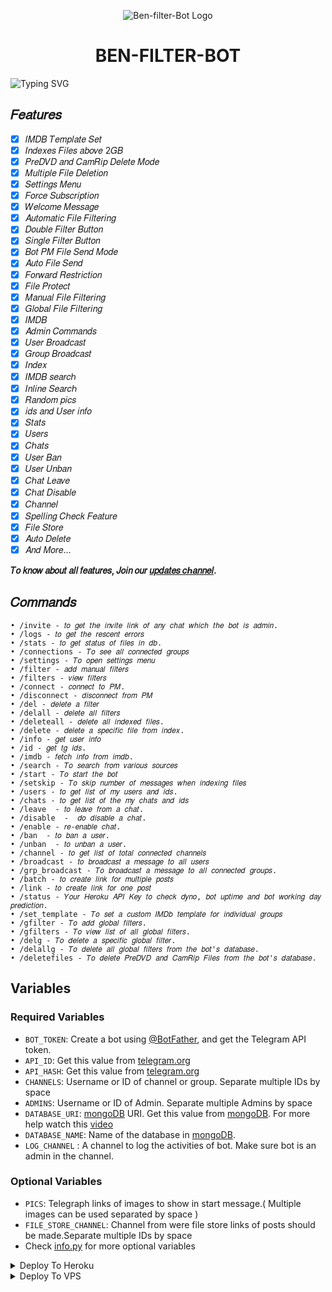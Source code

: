 <p align="center">
  <img src="https://telegra.ph/file/7f5f7906440c8eaa5afc6.jpg" alt="Ben-filter-Bot Logo">
</p>
<h1 align="center">
  BEN-FILTER-BOT
</h1>

![Typing SVG](https://readme-typing-svg.herokuapp.com/?lines=𝑊𝑒𝑙𝑐𝑜𝑚𝑒+𝑇𝑜+TT-Bot;𝐴+𝑠𝑖𝑚𝑝𝑙𝑒+𝑎𝑛𝑑+𝑝𝑜𝑤𝑒𝑟𝑓𝑢𝑙+𝐵𝑜𝑡!;𝐼𝑛𝑑𝑒𝑥𝑒𝑠+𝐹𝑖𝑙𝑒𝑠+𝑎𝑏𝑜𝑣𝑒+2𝐺𝐵;𝐴+𝐵𝑜𝑡+𝑤𝑖𝑡ℎ+𝑑𝑜𝑢𝑏𝑙𝑒+𝑏𝑢𝑡𝑡𝑜𝑛!;𝑆𝑡𝑎𝑟𝑡+𝑚𝑒𝑠𝑠𝑎𝑔𝑒+𝑤𝑖𝑡ℎ+𝑝𝑖𝑐!;𝐴𝑛𝑑+𝑚𝑜𝑟𝑒+𝑓𝑒𝑎𝑡𝑢𝑟𝑒𝑠!)
</p>

## 𝐹𝑒𝑎𝑡𝑢𝑟𝑒𝑠
- [x] 𝐼𝑀𝐷𝐵 𝑇𝑒𝑚𝑝𝑙𝑎𝑡𝑒 𝑆𝑒𝑡
- [x] 𝐼𝑛𝑑𝑒𝑥𝑒𝑠 𝐹𝑖𝑙𝑒𝑠 𝑎𝑏𝑜𝑣𝑒 2𝐺𝐵
- [x] 𝑃𝑟𝑒𝐷𝑉𝐷 𝑎𝑛𝑑 𝐶𝑎𝑚𝑅𝑖𝑝 𝐷𝑒𝑙𝑒𝑡𝑒 𝑀𝑜𝑑𝑒
- [x] 𝑀𝑢𝑙𝑡𝑖𝑝𝑙𝑒 𝐹𝑖𝑙𝑒 𝐷𝑒𝑙𝑒𝑡𝑖𝑜𝑛
- [x] 𝑆𝑒𝑡𝑡𝑖𝑛𝑔𝑠 𝑀𝑒𝑛𝑢
- [x] 𝐹𝑜𝑟𝑐𝑒 𝑆𝑢𝑏𝑠𝑐𝑟𝑖𝑝𝑡𝑖𝑜𝑛
- [x] 𝑊𝑒𝑙𝑐𝑜𝑚𝑒 𝑀𝑒𝑠𝑠𝑎𝑔𝑒
- [x] 𝐴𝑢𝑡𝑜𝑚𝑎𝑡𝑖𝑐 𝐹𝑖𝑙𝑒 𝐹𝑖𝑙𝑡𝑒𝑟𝑖𝑛𝑔
- [x] 𝐷𝑜𝑢𝑏𝑙𝑒 𝐹𝑖𝑙𝑡𝑒𝑟 𝐵𝑢𝑡𝑡𝑜𝑛
- [x] 𝑆𝑖𝑛𝑔𝑙𝑒 𝐹𝑖𝑙𝑡𝑒𝑟 𝐵𝑢𝑡𝑡𝑜𝑛
- [x] 𝐵𝑜𝑡 𝑃𝑀 𝐹𝑖𝑙𝑒 𝑆𝑒𝑛𝑑 𝑀𝑜𝑑𝑒
- [x] 𝐴𝑢𝑡𝑜 𝐹𝑖𝑙𝑒 𝑆𝑒𝑛𝑑
- [x] 𝐹𝑜𝑟𝑤𝑎𝑟𝑑 𝑅𝑒𝑠𝑡𝑟𝑖𝑐𝑡𝑖𝑜𝑛
- [x] 𝐹𝑖𝑙𝑒 𝑃𝑟𝑜𝑡𝑒𝑐𝑡
- [x] 𝑀𝑎𝑛𝑢𝑎𝑙 𝐹𝑖𝑙𝑒 𝐹𝑖𝑙𝑡𝑒𝑟𝑖𝑛𝑔
- [x] 𝐺𝑙𝑜𝑏𝑎𝑙 𝐹𝑖𝑙𝑒 𝐹𝑖𝑙𝑡𝑒𝑟𝑖𝑛𝑔
- [x] 𝐼𝑀𝐷𝐵
- [x] 𝐴𝑑𝑚𝑖𝑛 𝐶𝑜𝑚𝑚𝑎𝑛𝑑𝑠
- [x] 𝑈𝑠𝑒𝑟 𝐵𝑟𝑜𝑎𝑑𝑐𝑎𝑠𝑡
- [x] 𝐺𝑟𝑜𝑢𝑝 𝐵𝑟𝑜𝑎𝑑𝑐𝑎𝑠𝑡
- [x] 𝐼𝑛𝑑𝑒𝑥
- [x] 𝐼𝑀𝐷𝐵 𝑠𝑒𝑎𝑟𝑐ℎ
- [x] 𝐼𝑛𝑙𝑖𝑛𝑒 𝑆𝑒𝑎𝑟𝑐ℎ
- [x] 𝑅𝑎𝑛𝑑𝑜𝑚 𝑝𝑖𝑐𝑠
- [x] 𝑖𝑑𝑠 𝑎𝑛𝑑 𝑈𝑠𝑒𝑟 𝑖𝑛𝑓𝑜 
- [x] 𝑆𝑡𝑎𝑡𝑠
- [x] 𝑈𝑠𝑒𝑟𝑠
- [x] 𝐶ℎ𝑎𝑡𝑠
- [x] 𝑈𝑠𝑒𝑟 𝐵𝑎𝑛
- [x] 𝑈𝑠𝑒𝑟 𝑈𝑛𝑏𝑎𝑛
- [x] 𝐶ℎ𝑎𝑡 𝐿𝑒𝑎𝑣𝑒
- [x] 𝐶ℎ𝑎𝑡 𝐷𝑖𝑠𝑎𝑏𝑙𝑒
- [x] 𝐶ℎ𝑎𝑛𝑛𝑒𝑙
- [x] 𝑆𝑝𝑒𝑙𝑙𝑖𝑛𝑔 𝐶ℎ𝑒𝑐𝑘 𝐹𝑒𝑎𝑡𝑢𝑟𝑒
- [x] 𝐹𝑖𝑙𝑒 𝑆𝑡𝑜𝑟𝑒
- [x] 𝐴𝑢𝑡𝑜 𝐷𝑒𝑙𝑒𝑡𝑒
- [x] 𝐴𝑛𝑑 𝑀𝑜𝑟𝑒...

<b>𝑇𝑜 𝑘𝑛𝑜𝑤 𝑎𝑏𝑜𝑢𝑡 𝑎𝑙𝑙 𝑓𝑒𝑎𝑡𝑢𝑟𝑒𝑠, 𝐽𝑜𝑖𝑛 𝑜𝑢𝑟 <a href='https://telegram.me/TeamHMT_Bots'>𝑢𝑝𝑑𝑎𝑡𝑒𝑠 𝑐ℎ𝑎𝑛𝑛𝑒𝑙</a>.</b>

## 𝐶𝑜𝑚𝑚𝑎𝑛𝑑𝑠
```
• /invite - 𝑡𝑜 𝑔𝑒𝑡 𝑡ℎ𝑒 𝑖𝑛𝑣𝑖𝑡𝑒 𝑙𝑖𝑛𝑘 𝑜𝑓 𝑎𝑛𝑦 𝑐ℎ𝑎𝑡 𝑤ℎ𝑖𝑐ℎ 𝑡ℎ𝑒 𝑏𝑜𝑡 𝑖𝑠 𝑎𝑑𝑚𝑖𝑛.
• /logs - 𝑡𝑜 𝑔𝑒𝑡 𝑡ℎ𝑒 𝑟𝑒𝑠𝑐𝑒𝑛𝑡 𝑒𝑟𝑟𝑜𝑟𝑠
• /stats - 𝑡𝑜 𝑔𝑒𝑡 𝑠𝑡𝑎𝑡𝑢𝑠 𝑜𝑓 𝑓𝑖𝑙𝑒𝑠 𝑖𝑛 𝑑𝑏.
• /connections - 𝑇𝑜 𝑠𝑒𝑒 𝑎𝑙𝑙 𝑐𝑜𝑛𝑛𝑒𝑐𝑡𝑒𝑑 𝑔𝑟𝑜𝑢𝑝𝑠
• /settings - 𝑇𝑜 𝑜𝑝𝑒𝑛 𝑠𝑒𝑡𝑡𝑖𝑛𝑔𝑠 𝑚𝑒𝑛𝑢
• /filter - 𝑎𝑑𝑑 𝑚𝑎𝑛𝑢𝑎𝑙 𝑓𝑖𝑙𝑡𝑒𝑟𝑠
• /filters - 𝑣𝑖𝑒𝑤 𝑓𝑖𝑙𝑡𝑒𝑟𝑠
• /connect - 𝑐𝑜𝑛𝑛𝑒𝑐𝑡 𝑡𝑜 𝑃𝑀.
• /disconnect - 𝑑𝑖𝑠𝑐𝑜𝑛𝑛𝑒𝑐𝑡 𝑓𝑟𝑜𝑚 𝑃𝑀
• /del - 𝑑𝑒𝑙𝑒𝑡𝑒 𝑎 𝑓𝑖𝑙𝑡𝑒𝑟
• /delall - 𝑑𝑒𝑙𝑒𝑡𝑒 𝑎𝑙𝑙 𝑓𝑖𝑙𝑡𝑒𝑟𝑠
• /deleteall - 𝑑𝑒𝑙𝑒𝑡𝑒 𝑎𝑙𝑙 𝑖𝑛𝑑𝑒𝑥𝑒𝑑 𝑓𝑖𝑙𝑒𝑠.
• /delete - 𝑑𝑒𝑙𝑒𝑡𝑒 𝑎 𝑠𝑝𝑒𝑐𝑖𝑓𝑖𝑐 𝑓𝑖𝑙𝑒 𝑓𝑟𝑜𝑚 𝑖𝑛𝑑𝑒𝑥.
• /info - 𝑔𝑒𝑡 𝑢𝑠𝑒𝑟 𝑖𝑛𝑓𝑜
• /id - 𝑔𝑒𝑡 𝑡𝑔 𝑖𝑑𝑠.
• /imdb - 𝑓𝑒𝑡𝑐ℎ 𝑖𝑛𝑓𝑜 𝑓𝑟𝑜𝑚 𝑖𝑚𝑑𝑏.
• /search - 𝑇𝑜 𝑠𝑒𝑎𝑟𝑐ℎ 𝑓𝑟𝑜𝑚 𝑣𝑎𝑟𝑖𝑜𝑢𝑠 𝑠𝑜𝑢𝑟𝑐𝑒𝑠
• /start - 𝑇𝑜 𝑠𝑡𝑎𝑟𝑡 𝑡ℎ𝑒 𝑏𝑜𝑡
• /setskip - 𝑇𝑜 𝑠𝑘𝑖𝑝 𝑛𝑢𝑚𝑏𝑒𝑟 𝑜𝑓 𝑚𝑒𝑠𝑠𝑎𝑔𝑒𝑠 𝑤ℎ𝑒𝑛 𝑖𝑛𝑑𝑒𝑥𝑖𝑛𝑔 𝑓𝑖𝑙𝑒𝑠
• /users - 𝑡𝑜 𝑔𝑒𝑡 𝑙𝑖𝑠𝑡 𝑜𝑓 𝑚𝑦 𝑢𝑠𝑒𝑟𝑠 𝑎𝑛𝑑 𝑖𝑑𝑠.
• /chats - 𝑡𝑜 𝑔𝑒𝑡 𝑙𝑖𝑠𝑡 𝑜𝑓 𝑡ℎ𝑒 𝑚𝑦 𝑐ℎ𝑎𝑡𝑠 𝑎𝑛𝑑 𝑖𝑑𝑠 
• /leave  - 𝑡𝑜 𝑙𝑒𝑎𝑣𝑒 𝑓𝑟𝑜𝑚 𝑎 𝑐ℎ𝑎𝑡.
• /disable  -  𝑑𝑜 𝑑𝑖𝑠𝑎𝑏𝑙𝑒 𝑎 𝑐ℎ𝑎𝑡.
• /enable - 𝑟𝑒-𝑒𝑛𝑎𝑏𝑙𝑒 𝑐ℎ𝑎𝑡.
• /ban  - 𝑡𝑜 𝑏𝑎𝑛 𝑎 𝑢𝑠𝑒𝑟.
• /unban  - 𝑡𝑜 𝑢𝑛𝑏𝑎𝑛 𝑎 𝑢𝑠𝑒𝑟.
• /channel - 𝑡𝑜 𝑔𝑒𝑡 𝑙𝑖𝑠𝑡 𝑜𝑓 𝑡𝑜𝑡𝑎𝑙 𝑐𝑜𝑛𝑛𝑒𝑐𝑡𝑒𝑑 𝑐ℎ𝑎𝑛𝑛𝑒𝑙𝑠
• /broadcast - 𝑡𝑜 𝑏𝑟𝑜𝑎𝑑𝑐𝑎𝑠𝑡 𝑎 𝑚𝑒𝑠𝑠𝑎𝑔𝑒 𝑡𝑜 𝑎𝑙𝑙 𝑢𝑠𝑒𝑟𝑠
• /grp_broadcast - 𝑇𝑜 𝑏𝑟𝑜𝑎𝑑𝑐𝑎𝑠𝑡 𝑎 𝑚𝑒𝑠𝑠𝑎𝑔𝑒 𝑡𝑜 𝑎𝑙𝑙 𝑐𝑜𝑛𝑛𝑒𝑐𝑡𝑒𝑑 𝑔𝑟𝑜𝑢𝑝𝑠.
• /batch - 𝑡𝑜 𝑐𝑟𝑒𝑎𝑡𝑒 𝑙𝑖𝑛𝑘 𝑓𝑜𝑟 𝑚𝑢𝑙𝑡𝑖𝑝𝑙𝑒 𝑝𝑜𝑠𝑡𝑠
• /link - 𝑡𝑜 𝑐𝑟𝑒𝑎𝑡𝑒 𝑙𝑖𝑛𝑘 𝑓𝑜𝑟 𝑜𝑛𝑒 𝑝𝑜𝑠𝑡
• /status - 𝑌𝑜𝑢𝑟 𝐻𝑒𝑟𝑜𝑘𝑢 𝐴𝑃𝐼 𝐾𝑒𝑦 𝑡𝑜 𝑐ℎ𝑒𝑐𝑘 𝑑𝑦𝑛𝑜, 𝑏𝑜𝑡 𝑢𝑝𝑡𝑖𝑚𝑒 𝑎𝑛𝑑 𝑏𝑜𝑡 𝑤𝑜𝑟𝑘𝑖𝑛𝑔 𝑑𝑎𝑦 𝑝𝑟𝑒𝑑𝑖𝑐𝑡𝑖𝑜𝑛.
• /set_template - 𝑇𝑜 𝑠𝑒𝑡 𝑎 𝑐𝑢𝑠𝑡𝑜𝑚 𝐼𝑀𝐷𝑏 𝑡𝑒𝑚𝑝𝑙𝑎𝑡𝑒 𝑓𝑜𝑟 𝑖𝑛𝑑𝑖𝑣𝑖𝑑𝑢𝑎𝑙 𝑔𝑟𝑜𝑢𝑝𝑠
• /gfilter - 𝑇𝑜 𝑎𝑑𝑑 𝑔𝑙𝑜𝑏𝑎𝑙 𝑓𝑖𝑙𝑡𝑒𝑟𝑠.
• /gfilters - 𝑇𝑜 𝑣𝑖𝑒𝑤 𝑙𝑖𝑠𝑡 𝑜𝑓 𝑎𝑙𝑙 𝑔𝑙𝑜𝑏𝑎𝑙 𝑓𝑖𝑙𝑡𝑒𝑟𝑠.
• /delg - 𝑇𝑜 𝑑𝑒𝑙𝑒𝑡𝑒 𝑎 𝑠𝑝𝑒𝑐𝑖𝑓𝑖𝑐 𝑔𝑙𝑜𝑏𝑎𝑙 𝑓𝑖𝑙𝑡𝑒𝑟.
• /delallg - 𝑇𝑜 𝑑𝑒𝑙𝑒𝑡𝑒 𝑎𝑙𝑙 𝑔𝑙𝑜𝑏𝑎𝑙 𝑓𝑖𝑙𝑡𝑒𝑟𝑠 𝑓𝑟𝑜𝑚 𝑡ℎ𝑒 𝑏𝑜𝑡'𝑠 𝑑𝑎𝑡𝑎𝑏𝑎𝑠𝑒.
• /deletefiles - 𝑇𝑜 𝑑𝑒𝑙𝑒𝑡𝑒 𝑃𝑟𝑒𝐷𝑉𝐷 𝑎𝑛𝑑 𝐶𝑎𝑚𝑅𝑖𝑝 𝐹𝑖𝑙𝑒𝑠 𝑓𝑟𝑜𝑚 𝑡ℎ𝑒 𝑏𝑜𝑡'𝑠 𝑑𝑎𝑡𝑎𝑏𝑎𝑠𝑒.
```

## Variables

### Required Variables
* `BOT_TOKEN`: Create a bot using [@BotFather](https://telegram.dog/BotFather), and get the Telegram API token.
* `API_ID`: Get this value from [telegram.org](https://my.telegram.org/apps)
* `API_HASH`: Get this value from [telegram.org](https://my.telegram.org/apps)
* `CHANNELS`: Username or ID of channel or group. Separate multiple IDs by space
* `ADMINS`: Username or ID of Admin. Separate multiple Admins by space
* `DATABASE_URI`: [mongoDB](https://www.mongodb.com) URI. Get this value from [mongoDB](https://www.mongodb.com). For more help watch this [video](https://youtu.be/1G1XwEOnxxo)
* `DATABASE_NAME`: Name of the database in [mongoDB](https://www.mongodb.com).
* `LOG_CHANNEL` : A channel to log the activities of bot. Make sure bot is an admin in the channel.
### Optional Variables
* `PICS`: Telegraph links of images to show in start message.( Multiple images can be used separated by space )
* `FILE_STORE_CHANNEL`: Channel from were file store links of posts should be made.Separate multiple IDs by space
* Check [info.py](https://github.com/Moviesbotz/ben-url-filter-bot/blob/master/info.py) for more optional variables


<details><summary>Deploy To Heroku</summary>
<p>
<br>
<a href="https://heroku.com/deploy?template=https://github.com/Moviesbotz/Auto-filter-Urlshortener-All">
  <img src="https://www.herokucdn.com/deploy/button.svg" alt="Deploy To Heroku">
</a>
</p>
</details>

<details><summary>Deploy To VPS</summary>
<p>
<pre>
git clone https://github.com/Moviesbotz/ben-url-filter-bot
# Install Packages
pip3 install -U -r requirements.txt
Edit info.py with variables as given below then run bot
python3 bot.py
</pre>
</p>
</details>
